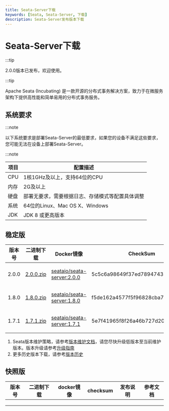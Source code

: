 ```yaml
---
title: Seata-Server下载
keywords: [Seata, Seata-Server, 下载]
description: Seata-Server发布版本下载
---
```



# Seata-Server下载

:::tip

2.0.0版本已发布，欢迎使用。

:::tip

Apache Seata (Incubating) 是一款开源的分布式事务解决方案，致力于在微服务架构下提供高性能和简单易用的分布式事务服务。

## 系统要求

:::note

以下系统要求是部署Seata-Server的最低要求，如果您的设备不满足这些要求，您可能无法在设备上部署Seata-Server。

:::note

| 项目 | 配置描述                                         |
| ---- | ------------------------------------------------ |
| CPU  | 1核1GHz及以上，支持64位的CPU                     |
| 内存 | 2G及以上                                         |
| 硬盘 | 部署无要求，需要根据日志、存储模式等配置具体调整 |
| 系统 | 64位的Linux、Mac OS X、Windows                   |
| JDK  | JDK 8 或更高版本                                 |

## 稳定版

| 版本号 | 二进制下载                                                   | Docker镜像                                                   | CheckSum                         | 发布说明                                    | 参考文档                                      |
| ------ | ------------------------------------------------------------ | ------------------------------------------------------------ | -------------------------------- | ------------------------------------------- | --------------------------------------------- |
| 2.0.0  | [2.0.0.zip](https://github.com/seata/seata/releases/download/v2.0.0/seata-server-2.0.0.zip) | [seataio/seata-server:2.0.0](https://hub.docker.com/r/seataio/seata-server/tags?page=1&name=2.0.0) | 5c5c6a98649f37ed7894743b21bc8777 | [2.0.x 发布说明](/docs/release-notes/)      | [2.0.x 快速开始](/docs/user/quickstart/)      |
| 1.8.0  | [1.8.0.zip](https://github.com/seata/seata/releases/download/v1.8.0/seata-server-1.8.0.zip) | [seataio/seata-server:1.8.0](https://hub.docker.com/r/seataio/seata-server/tags?page=1&name=1.8.0) | f5de162a4577f5f96828cba75d912240 | [1.8.x 发布说明](/docs/v1.8/release-notes/) | [1.8.x 快速开始](/docs/v1.8/user/quickstart/) |
| 1.7.1  | [1.7.1.zip](https://github.com/seata/seata/releases/download/v1.7.1/seata-server-1.7.1.zip) | [seataio/seata-server:1.7.1](https://hub.docker.com/r/seataio/seata-server/tags?page=1&name=1.7.1) | 5e7f41965f8f26a46b727d204eef3054 | [1.7.x 发布说明](/docs/v1.7/release-notes/) | [1.7.x 快速开始](/docs/v1.7/user/quickstart/) |

1. Seata版本维护策略，请参考[版本维护文档](https://seata.io)，请您尽快升级低版本至当前维护版本。版本升级请参考[升级指南](/docs/ops/upgrade)
2. 更多历史版本下载，请参考[版本历史](/unversioned/release-history/seata-server)

## 快照版

| 版本号 | 二进制下载 | docker镜像 | checksum | 发布说明 | 参考文档 |
| ---- | ---- | ---- | ---- | ---- | ---- |
|      |      |      |      |      |      |
|      |      |      |      |      |      |
|      |      |      |      |      |      |
